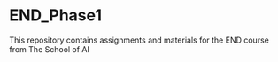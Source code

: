 # END_Phase1
This repository contains assignments and materials for the END course from The School of AI
